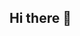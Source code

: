 ## Hi there 👋

<!--
**TheAlejo160/TheAlejo160** is a ✨ _special_ ✨ repository because its `README.md` (this file) appears on your GitHub profile.

Here are some ideas to get you started:

- 🔭 I’m currently studying Software Engineer
- 🌱 I’m currently learning C++/PHP/Java/Python
- 👯 I’m looking to collaborate on Game servers or game companies
- 🤔 I’m looking for help with coding
- 💬 Ask me about biology
- 📫 How to reach me: in Terokkar RPG
- 😄 Pronouns: He/Him
- ⚡ Fun fact: I want to be a doctor
-->
